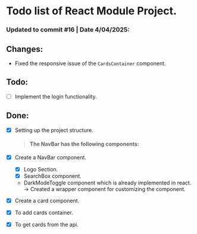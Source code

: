 # Todo list of React Module Project.

### Updated to commit #16 | Date 4/04/2025:

## Changes:

-   Fixed the responsive issue of the `CardsContainer` component.

## Todo:

-   [ ] Implement the login functionality.

## Done:

-   [x] Setting up the project structure.

    > #### The NavBar has the following components:

-   [x] Create a NavBar component.

    -   [x] Logo Section.
    -   [x] SearchBox component.
    -   DarkModeToggle component which is already implemented in react. -> Created a wrapper component for customizing the component.

-   [x] Create a card component.

-   [x] To add cards container.
-   [x] To get cards from the api.
